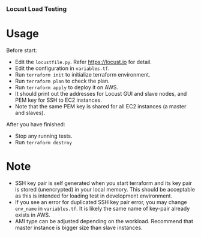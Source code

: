 ### Locust Load Testing 

Usage
===

Before start:
* Edit the `locustfile.py`.  Refer https://locust.io for detail.
* Edit the configuration in `variables.tf`. 
* Run `terraform init` to initialize terraform environment.
* Run `terraform plan` to check the plan.
* Run `terraform apply` to deploy it on AWS.
* It should print out the addresses for Locust GUI and slave nodes, and PEM key for SSH to EC2 instances.
* Note that the same PEM key is shared for all EC2 instances (a master and slaves).

After you have finished:
* Stop any running tests.
* Run `terraform destroy`

Note
===

* SSH key pair is self generated when you start terraform 
and its key pair is stored (unencrypted) in your local memory.  This should be acceptable as this is intended for loading test in development environment. 
* If you see an error for duplicated SSH key pair error, you may change `env_name` in `variables.tf`. It is likely the same name of key-pair already exists in AWS.
* AMI type can be adjusted depending on the workload.  Recommend that master instance is bigger size than slave instances.
